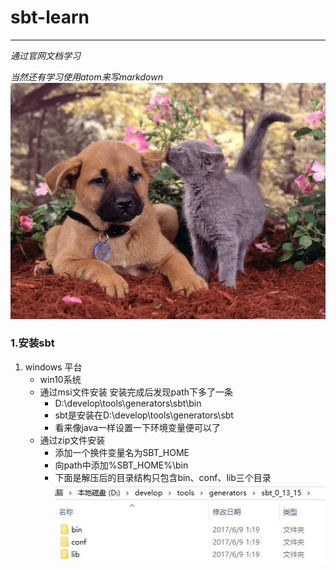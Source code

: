# sbt-learn
---
*通过官网文档学习*

*当然还有学习使用atom来写markdown*
![HELLO](./images/apic4807.jpg)
### 1.安装sbt

1. windows 平台
    * win10系统
    * 通过msi文件安装 安装完成后发现path下多了一条
      * D:\develop\tools\generators\sbt\bin
      * sbt是安装在D:\develop\tools\generators\sbt
      * 看来像java一样设置一下环境变量便可以了
    * 通过zip文件安装
      * 添加一个换件变量名为SBT_HOME
      * 向path中添加%SBT_HOME%\bin
      * 下面是解压后的目录结构只包含bin、conf、lib三个目录
![解压后的zip文件](./images/QQ截图20170609012157.jpg)
